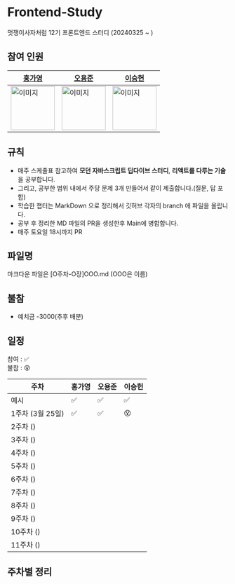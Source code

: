 # Frontend-Study
멋쟁이사자처럼 12기 프론트엔드 스터디 (20240325 ~ )
                
## 참여 인원 
| [홍가영](https://github.com/kaouo)                                         | [오용준](https://github.com/55yong)                                           | [이승헌](https://github.com/12seungheon)                                          |
|-----------------------------------------------------------------------------|------------------------------------------------------------------------------|------------------------------------------------------------------------------
| <img src="https://avatars.githubusercontent.com/u/144293040?v=4" alt="이미지" width="100" height="100"> | <img src="https://avatars.githubusercontent.com/u/132319467?v=4" alt="이미지" width="100" height="100"> | <img src="https://avatars.githubusercontent.com/u/164005659?v=4" alt="이미지" width="100" height="100"> |

## 규칙
- 매주 스케줄표 참고하여 **모던 자바스크립트 딥다이브 스터디**, **리액트를 다루는 기술**을 공부합니다.
- 그리고, 공부한 범위 내에서 주당 문제 3개 만들어서 같이 제출합니다.(질문, 답 포함)
- 학습한 챕터는 MarkDown 으로 정리해서 깃허브 각자의 branch 에 파일을 올립니다.
- 공부 후 정리한 MD 파일의 PR을 생성한후 Main에 병합합니다.
- 매주 토요일 18시까지 PR 


## 파일명
마크다운 파일은 [O주차-O장]OOO.md (OOO은 이름)

## 불참
- 예치금 -3000(추후 배분)

## 일정

참여 : ✅  
불참 : 😵  

| 주차           | 홍가영 | 오용준 | 이승헌 |
|--------------|--|----|-----|
| 예시           |✅| ✅| ✅|
| 1주차 (3월 25일) |✅|✅|😵| 
| 2주차 ()       ||||  
| 3주차 ()       ||||
| 4주차 ()       ||||
| 5주차 ()       ||||
| 6주차 ()       ||||
| 7주차 ()       ||||
| 8주차 ()       ||||
| 9주차 ()       ||||
| 10주차 ()      ||||
| 11주차 ()      ||||

## 주차별 정리


  
